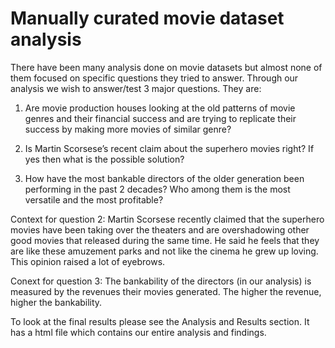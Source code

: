 # Manually curated movie dataset analysis

There have been many analysis done on movie datasets but almost none of them focused on specific questions they tried to answer. Through our analysis we wish to answer/test 3 major questions.
They are:

1. Are movie production houses looking at the old patterns of movie genres and their financial success and are trying to replicate their success by making more movies of similar genre?

2. Is Martin Scorsese’s recent claim about the superhero movies right? If yes then what is the possible solution?

3. How have the most bankable directors of the older generation been performing in the past 2 decades? Who among them is the most versatile and the most profitable?

Context for question 2: Martin Scorsese recently claimed that the superhero movies have been taking over the theaters and are overshadowing other good movies that released during the same time. He said he feels that they are like these amuzement parks and not like the cinema he grew up loving. This opinion raised a lot of eyebrows.

Conext for question 3: The bankability of the directors (in our analysis) is measured by the revenues their movies generated. The higher the revenue, higher the bankability.

To look at the final results please see the Analysis and Results section. It has a html file which contains our entire analysis and findings.
